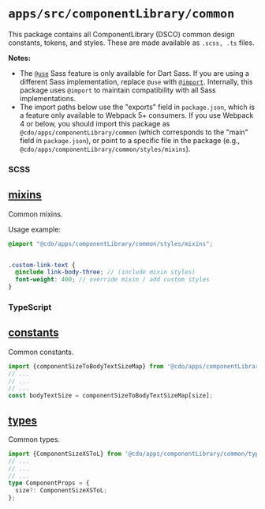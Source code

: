 # `apps/src/componentLibrary/common`

This package contains all ComponentLibrary (DSCO) common design constants, tokens, and styles. These are made available as `.scss, .ts` files.

**Notes:**

- The [`@use`](https://sass-lang.com/documentation/at-rules/use) Sass feature is only available for Dart Sass. If you are using a different Sass implementation, replace `@use` with [`@import`](https://sass-lang.com/documentation/at-rules/import). Internally, this package uses `@import` to maintain compatibility with all Sass implementations.
- The import paths below use the "exports" field in `package.json`, which is a feature only available to Webpack 5+ consumers. If you use Webpack 4 or below, you should import this package as `@cdo/apps/componentLibrary/common` (which corresponds to the "main" field in `package.json`), or point to a specific file in the package (e.g., `@cdo/apps/componentLibrary/common/styles/mixins`).



### SCSS

## [mixins](styles/mixins.scss)

Common mixins.

Usage example:

```scss
@import "@cdo/apps/componentLibrary/common/styles/mixins";


.custom-link-text {
  @include link-body-three; // (include mixin styles)
  font-weight: 400; // override mixin / add custom styles
}
```
### TypeScript

## [constants](constants.ts)
Common constants.

```ts 
import {componentSizeToBodyTextSizeMap} from '@cdo/apps/componentLibrary/common/constants';
// ...
// ...
// ...
const bodyTextSize = componentSizeToBodyTextSizeMap[size];
```

## [types](types.ts)

Common types.


```ts 
import {ComponentSizeXSToL} from '@cdo/apps/componentLibrary/common/types';
// ...
// ...
// ...
type ComponentProps = {
  size?: ComponentSizeXSToL;
};
```